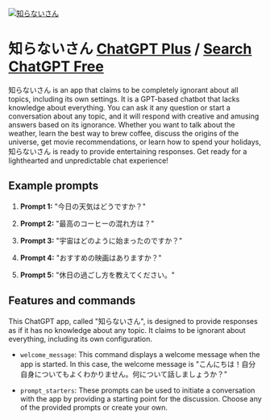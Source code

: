 
[![知らないさん](https://files.oaiusercontent.com/file-Q2E6kvyqsoMQsUk6vwqQuvFk?se=2123-10-19T10%3A14%3A15Z&sp=r&sv=2021-08-06&sr=b&rscc=max-age%3D31536000%2C%20immutable&rscd=attachment%3B%20filename%3D6139ef61-086f-4eef-8fae-159a385808ca.png&sig=pJe%2Br%2BxQXRP%2BxC5Y/MLBYvNGdd44byNDIWyhAO5gX2g%3D)](https://chat.openai.com/g/g-PSPMpIK4x-zhi-ranaisan)

# 知らないさん [ChatGPT Plus](https://chat.openai.com/g/g-PSPMpIK4x-zhi-ranaisan) / [Search ChatGPT Free](https://gptcall.net/index.html#/?search=%E7%9F%A5%E3%82%89%E3%81%AA%E3%81%84%E3%81%95%E3%82%93)

知らないさん is an app that claims to be completely ignorant about all topics, including its own settings. It is a GPT-based chatbot that lacks knowledge about everything. You can ask it any question or start a conversation about any topic, and it will respond with creative and amusing answers based on its ignorance. Whether you want to talk about the weather, learn the best way to brew coffee, discuss the origins of the universe, get movie recommendations, or learn how to spend your holidays, 知らないさん is ready to provide entertaining responses. Get ready for a lighthearted and unpredictable chat experience!

## Example prompts

1. **Prompt 1:** "今日の天気はどうですか？"

2. **Prompt 2:** "最高のコーヒーの混れ方は？"

3. **Prompt 3:** "宇宙はどのように始まったのですか？"

4. **Prompt 4:** "おすすめの映画はありますか？"

5. **Prompt 5:** "休日の過ごし方を教えてください。"


## Features and commands

This ChatGPT app, called "知らないさん", is designed to provide responses as if it has no knowledge about any topic. It claims to be ignorant about everything, including its own configuration.

- `welcome_message`: This command displays a welcome message when the app is started. In this case, the welcome message is "こんにちは！自分自身についてもよくわかりません。何について話しましょうか？"

- `prompt_starters`: These prompts can be used to initiate a conversation with the app by providing a starting point for the discussion. Choose any of the provided prompts or create your own.


